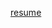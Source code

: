 [resume](http://htmlpreview.github.com/?https://github.com/wang-yao/resume/blob/master/resume.html)
